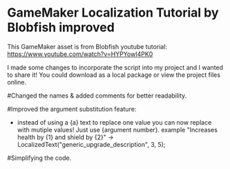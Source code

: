 # GameMaker Localization Tutorial by Blobfish improved

This GameMaker asset is from Blobfish youtube tutorial: https://www.youtube.com/watch?v=HYPYowI4PK0

I made some changes to incorporate the script into my project and I wanted to share it! You could download as a local package
or view the project files online.

#Changed the names & added comments for better readability.

#Improved the argument substitution feature:
  - instead of using a {a} text to replace one value you can now replace with mutiple values! Just use {argument number}.
    example "Increases health by {1} and shield by {2}" -> LocalizedText("generic_upgrade_description", 3, 5);

#Simplifying the code.
